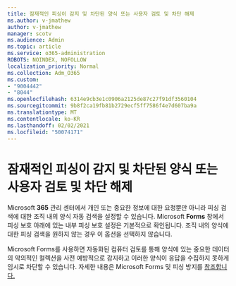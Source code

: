 ```yaml
---
title: 잠재적인 피싱이 감지 및 차단된 양식 또는 사용자 검토 및 차단 해제
ms.author: v-jmathew
author: v-jmathew
manager: scotv
ms.audience: Admin
ms.topic: article
ms.service: o365-administration
ROBOTS: NOINDEX, NOFOLLOW
localization_priority: Normal
ms.collection: Adm_O365
ms.custom:
- "9004442"
- "8044"
ms.openlocfilehash: 6314e9cb3e1c0906a2125de87c27f91df3560104
ms.sourcegitcommit: 9b8f2ca19fb81b2729ecf5ff7586f4e7d607ba9a
ms.translationtype: MT
ms.contentlocale: ko-KR
ms.lasthandoff: 02/02/2021
ms.locfileid: "50074171"
---
```

# <a name="review-and-unblock-forms-or-users-detected-and-blocked-for-potential-phishing"></a>잠재적인 피싱이 감지 및 차단된 양식 또는 사용자 검토 및 차단 해제

Microsoft **365** 관리 센터에서 개인 또는 중요한 정보에 대한 요청뿐만 아니라 피싱 검색에 대한 조직 내의 양식 자동 검색을 설정할 수 있습니다. Microsoft **Forms** 창에서 피싱 보호 아래에 있는  내부 피싱 보호 설정은 기본적으로 확인됩니다.  조직 내의 양식에 대한 피싱 검색을 원하지 않는 경우 이 옵션을 선택하지 않습니다.

Microsoft Forms를 사용하면 자동화된 컴퓨터 검토를 통해 양식에 있는 중요한 데이터의 악의적인 컬렉션을 사전 예방적으로 감지하고 이러한 양식이 응답을 수집하지 못하게 임시로 차단할 수 있습니다. 자세한 내용은 Microsoft Forms 및 피싱 방지를 [참조합니다.](https://support.microsoft.com/office/microsoft-forms-and-proactive-phishing-prevention-b3950a20-296d-4e8e-96f5-594ced998a90)
